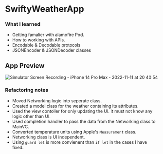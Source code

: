 # SwiftyWeatherApp

### What I learned 
- Getting famalier with alamofire Pod.
- How to working with APIs.
- Encodable & Decodable protocols
- JSONEncoder & JSONDecoder classes

## App Preview

![Simulator Screen Recording - iPhone 14 Pro Max - 2022-11-11 at 20 40 54](https://user-images.githubusercontent.com/100219531/201412537-f5a9739d-d902-4ee6-b3fc-6ac9c9efde0a.gif)


### Refactoring notes
- Moved Networking logic into seperate class.
- Created a model class for the weather containing its attributes.
- Used the view contoller for only updating the UI. It must not know any logic other than UI.
- Used completion handler to pass the data from the Networking class to MainVC.
- Converted temperature units using Apple's `Measurement` class.
- Networking class is UI independent.
- Using `guard let` is more convienent than `if let` in the cases I have fixed. 



